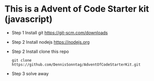 # This is a Advent of Code Starter kit (javascript)

- Step 1
  Install git
  https://git-scm.com/downloads

- Step 2
  Install nodejs
  https://nodejs.org

- Step 2
  Install clone this repo
  ```
  git clone https://github.com/DennisSonntag/AdventOfCodeStarterKit.git
  ```
- Step 3
  solve away
